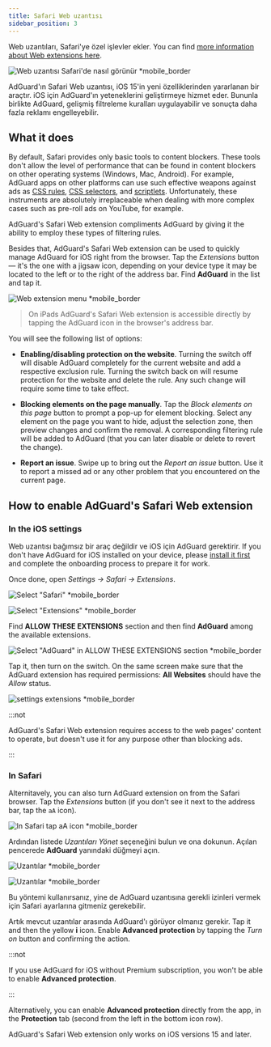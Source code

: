 ```yaml
---
title: Safari Web uzantısı
sidebar_position: 3
---
```


Web uzantıları, Safari'ye özel işlevler ekler. You can find [more information about Web extensions here](https://developer.apple.com/documentation/safariservices/safari_web_extensions).

![Web uzantısı Safari'de nasıl görünür *mobile_border](https://cdn.adtidy.org/public/Adguard/kb/iOS/webext/menu_en.png)

AdGuard'ın Safari Web uzantısı, iOS 15'in yeni özelliklerinden yararlanan bir araçtır. iOS için AdGuard'ın yeteneklerini geliştirmeye hizmet eder. Bununla birlikte AdGuard, gelişmiş filtreleme kuralları uygulayabilir ve sonuçta daha fazla reklamı engelleyebilir.

## What it does

By default, Safari provides only basic tools to content blockers. These tools don't allow the level of performance that can be found in content blockers on other operating systems (Windows, Mac, Android). For example, AdGuard apps on other platforms can use such effective weapons against ads as [CSS rules](/general/ad-filtering/create-own-filters#cosmetic-css-rules), [CSS selectors](/general/ad-filtering/create-own-filters#extended-css-selectors), and [scriptlets](/general/ad-filtering/create-own-filters#scriptlets). Unfortunately, these instruments are absolutely irreplaceable when dealing with more complex cases such as pre-roll ads on YouTube, for example.

AdGuard's Safari Web extension compliments AdGuard by giving it the ability to employ these types of filtering rules.

Besides that, AdGuard's Safari Web extension can be used to quickly manage AdGuard for iOS right from the browser. Tap the *Extensions* button — it's the one with a jigsaw icon, depending on your device type it may be located to the left or to the right of the address bar. Find **AdGuard** in the list and tap it.

![Web extension menu *mobile_border](https://cdn.adtidy.org/public/Adguard/kb/iOS/webext/ext_adguard_en.png?1)
> On iPads AdGuard's Safari Web extension is accessible directly by tapping the AdGuard icon in the browser's address bar.

You will see the following list of options:

- **Enabling/disabling protection on the website**. Turning the switch off will disable AdGuard completely for the current website and add a respective exclusion rule. Turning the switch back on will resume protection for the website and delete the rule. Any such change will require some time to take effect.

- **Blocking elements on the page manually**. Tap the *Block elements on this page* button to prompt a pop-up for element blocking. Select any element on the page you want to hide, adjust the selection zone, then preview changes and confirm the removal. A corresponding filtering rule will be added to AdGuard (that you can later disable or delete to revert the change).

- **Report an issue**. Swipe up to bring out the *Report an issue* button. Use it to report a missed ad or any other problem that you encountered on the current page.

## How to enable AdGuard's Safari Web extension

### In the iOS settings

Web uzantısı bağımsız bir araç değildir ve iOS için AdGuard gerektirir. If you don't have AdGuard for iOS installed on your device, please [install it first](../installation) and complete the onboarding process to prepare it for work.

Once done, open *Settings → Safari → Extensions*.

![Select "Safari" *mobile_border](https://cdn.adtidy.org/public/Adguard/kb/iOS/webext/settings1_en.png)

![Select "Extensions" *mobile_border](https://cdn.adtidy.org/public/Adguard/kb/iOS/webext/settings2_en.png)

Find **ALLOW THESE EXTENSIONS** section and then find **AdGuard** among the available extensions.

![Select "AdGuard" in ALLOW THESE EXTENSIONS section *mobile_border](https://cdn.adtidy.org/public/Adguard/kb/iOS/webext/settings3_en.png)

Tap it, then turn on the switch. On the same screen make sure that the AdGuard extension has required permissions: **All Websites** should have the *Allow* status.

![settings extensions *mobile_border](https://cdn.adtidy.org/public/Adguard/kb/iOS/webext/settings4_en.png)

:::not

AdGuard's Safari Web extension requires access to the web pages' content to operate, but doesn't use it for any purpose other than blocking ads.

:::

### In Safari

Alternitavely, you can also turn AdGuard extension on from the Safari browser. Tap the *Extensions* button (if you don't see it next to the address bar, tap the `aA` icon).

![In Safari tap aA icon *mobile_border](https://cdn.adtidy.org/public/Adguard/kb/iOS/webext/safari1_en.png)

Ardından listede *Uzantıları Yönet* seçeneğini bulun ve ona dokunun. Açılan pencerede **AdGuard** yanındaki düğmeyi açın.

![Uzantılar *mobile_border](https://cdn.adtidy.org/public/Adguard/kb/iOS/webext/safari2_en.png)

![Uzantılar *mobile_border](https://cdn.adtidy.org/public/Adguard/kb/iOS/webext/safari3_en.png)

Bu yöntemi kullanırsanız, yine de AdGuard uzantısına gerekli izinleri vermek için Safari ayarlarına gitmeniz gerekebilir.

Artık mevcut uzantılar arasında AdGuard'ı görüyor olmanız gerekir. Tap it and then the yellow **i** icon. Enable **Advanced protection** by tapping the *Turn on* button and confirming the action.

:::not

If you use AdGuard for iOS without Premium subscription, you won't be able to enable **Advanced protection**.

:::

Alternatively, you can enable **Advanced protection** directly from the app, in the **Protection** tab (second from the left in the bottom icon row).

AdGuard's Safari Web extension only works on iOS versions 15 and later.
